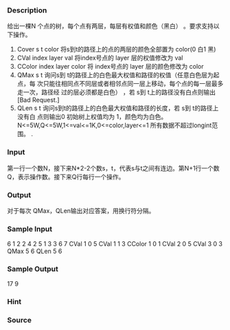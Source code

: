 
### Description

给出一棵N 个点的树，每个点有两层，每层有权值和颜色（黑白） 。要求支持以下操作。 
1. Cover s t color 将s到t的路径上的点的两层的颜色全部置为 color(0 白1 黑)
2. CVal index layer val 将index号点的 layer 层的权值修改为 val
3. CColor index layer color 将 index号点的 layer 层的颜色修改为 color
4. QMax s t 询问s到 t的路径上的白色最大权值和路径的权值（任意白色层为起点，每
次只能往相同点不同层或者相邻点同一层上移动，每个点的每一层最多走一次，路径经
过的层必须都是白色） ，若 s到 t上的路径没有白点则输出[Bad Request.]
5. QLen s t 询问s到t的路径上的白色最大权值和路径的长度，若 s到 t的路径上没有白
点则输出0
初始树上权值均为 1，颜色均为白色。
N<=5W,Q<=5W,1<=val<=1K,0<=color,layer<=1 所有数据不超过longint范围。 .


### Input
第一行一个数N，接下来N*2-2个数s，t，代表s与t之间有连边。第N+1行一个数Q，表示操作数。接下来Q行每行一个操作。
### Output
对于每次 QMax，QLen输出对应答案，用换行符分隔。
### Sample Input
6 
1 2 2 4 2 5 1 3 3 6 
7 
CVal 1 0 5 
CVal 1 1 3 
CColor 1 0 1 
CVal 2 0 5 
CVal 3 0 3 
QMax 5 6 
QLen 5 6
### Sample Output
17
9
### Hint

### Source
